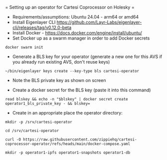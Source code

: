 = Setting up an operator for Cartesi Coprocessor on Holesky =
* Requirements/assumptions: Ubuntu 24.04 - arm64 or amd64
* Install Eigenlayer CLI https://github.com/Layr-Labs/eigenlayer-cli/releases/tag/v0.12.0-beta
* Install Docker - https://docs.docker.com/engine/install/ubuntu/
* Set Docker up as a swarm manager in order to add Docker secrets

```docker swarm init```

* Generate a BLS key for your operator (generate a new one for this AVS if you already run existing AVS, don't reuse keys)

```~/bin/eigenlayer keys create --key-type bls cartesi-operator```

- Note the BLS private key as shown on screen
* Create a docker secret for the BLS key (paste it into this command)

```read blskey && echo -n "$blskey" | docker secret create operator1_bls_private_key - && blskey=```

* Create in an appropriate place the operator directory:

```mkdir -p /srv/cartesi-operator```

```cd /srv/cartesi-operator```

```curl -O https://raw.githubusercontent.com/zippiehq/cartesi-coprocessor-operator/refs/heads/main/docker-compose.yaml```

```mkdir -p operator1-ipfs operator1-snapshots operator1-db```
 

